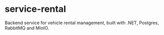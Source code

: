 # service-rental
Backend service for vehicle rental management, built with .NET, Postgres, RabbitMQ and MinIO.
